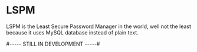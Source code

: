 # LSPM
LSPM is the Least Secure Password Manager in the world, well not the least because it uses MySQL database instead of plain text.

#----- STILL IN DEVELOPMENT -----#
